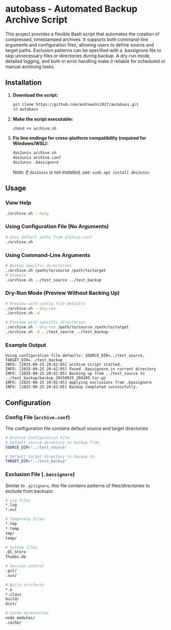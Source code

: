 # autobass - Automated Backup Archive Script

This project provides a flexible Bash script that automates the creation of compressed, timestamped archives.
It supports both command-line arguments and configuration files, allowing users to define source and target paths.
Exclusion patterns can be specified with a .bassignore file to skip unnecessary files or directories during backup.
A dry-run mode, detailed logging, and built-in error handling make it reliable for scheduled or manual archiving tasks.

## Installation

1. **Download the script:**
   ```bash
   git clone https://github.com/andrewshi2027/autobass.git
   cd autobass
   ```

2. **Make the script executable:**
   ```bash
   chmod +x archive.sh
   ```

3. **Fix line endings for cross-platform compatibility (required for Windows/WSL):**
   ```bash
   dos2unix archive.sh
   dos2unix archive.conf
   dos2unix .bassignore
   ```
   *Note: If `dos2unix` is not installed, use: `sudo apt install dos2unix`*

## Usage

### View Help
```bash
./archive.sh --help
```

### Using Configuration File (No Arguments)
```bash
# Uses default paths from archive.conf
./archive.sh
```

### Using Command-Line Arguments
```bash
# Backup specific directories
./archive.sh /path/to/source /path/to/target
# Example
./archive.sh ../test_source ../test_backup
```

### Dry-Run Mode (Preview Without Backing Up)
```bash
# Preview with config file defaults
./archive.sh --dry-run
./archive.sh -d

# Preview with specific directories
./archive.sh --dry-run /path/to/source /path/to/target
./archive.sh -d ../test_source ../test_backup
```

### Example Output
```
Using configuration file defaults: SOURCE_DIR=../test_source, TARGET_DIR=../test_backup
INFO: [2025-09-25 20:42:05] archive script started.
INFO: [2025-09-25 20:42:05] Found .bassignore in current directory
INFO: [2025-09-25 20:42:05] Backing up from ../test_source to ../test_backup/backup_20250925_204205.tar.gz
INFO: [2025-09-25 20:42:05] Applying exclusions from .bassignore
INFO: [2025-09-25 20:42:05] Backup completed successfully.
```

## Configuration

### Config File (`archive.conf`)
The configuration file contains default source and target directories:
```bash
# Archive Configuration File
# Default source directory to backup from
SOURCE_DIR="../test_source"

# Default target directory to backup to  
TARGET_DIR="../test_backup"
```

### Exclusion File (`.bassignore`)
Similar to `.gitignore`, this file contains patterns of files/directories to exclude from backups:
```bash
# Log files
*.log
*.out

# Temporary files
*.tmp
*.temp
tmp/
temp/

# System files
.DS_Store
Thumbs.db

# Version control
.git/
.svn/

# Build artifacts
*.o
*.class
build/
dist/

# Cache directories
node_modules/
.cache/
```

